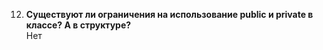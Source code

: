 012. **Существуют ли ограничения на использование public и private в классе? А в структуре?**  
Нет  

